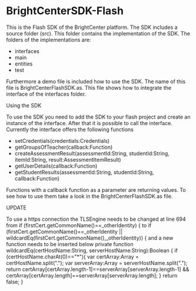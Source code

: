 BrightCenterSDK-Flash
=====================

This is the Flash SDK of the BrightCenter platform. The SDK includes a source folder (src). This folder contains the
implementation of the SDK. The folders of the implementations are: 

- interfaces
- main
- entities
- test

Furthermore a demo file is included how to use the SDK. The name of this file is BrightCenterFlashSDK.as. This file shows
how to integrate the interface of the interfaces folder.

Using the SDK

To use the SDK you need to add the SDK to your flash project and create an instance of the interface. After that it is
possible to call the interface. Currently the interface offers the following functions

- setCredentials(credentials:Credentials)
- getGroupsOfTeacher(callback:Function)
- createAssessmentResult(assessmentId:String, studentId:String, itemId:String, result:AssessmentItemResult)
- getUserDetails(callback:Function)
- getStudentResults(assessmentId:String, studentId:String, callback:Function)

Functions with a callback function as a parameter are returning values. To see how to use them take a look in the
BrightCenterFlashSDK.as file.

UPDATE

To use a https connection the TLSEngine needs to be changed at line 694 from if (firstCert.getCommonName()==_otherIdentity) { to
if (firstCert.getCommonName()==_otherIdentity || wildcardEq(firstCert.getCommonName(),_otherIdentity)) {
and a new function needs to be inserted below
private function wildcardEq(certHostName:String, serverHostName:String):Boolean {
                      if (certHostName.charAt(0)=="*"){
                              var certArray:Array = certHostName.split(".");
                              var serverArray:Array = serverHostName.split(".");
                              return certArray[certArray.length-1]==serverArray[serverArray.length-1] && certArray[certArray.length]==serverArray[serverArray.length];
                      }
                      return false;
                }

